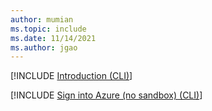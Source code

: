 ```yaml
---
author: mumian
ms.topic: include
ms.date: 11/14/2021
ms.author: jgao
---
```

[!INCLUDE [Introduction (CLI)](azure-template-exercise-nosandbox-intro-cli.md)]

[!INCLUDE [Sign into Azure (no sandbox) (CLI)](azure-template-exercise-nosandbox-sign-in-cli.md)]
